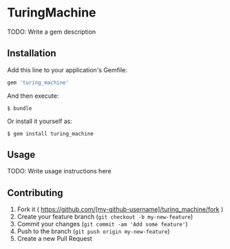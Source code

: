 # TuringMachine

TODO: Write a gem description

## Installation

Add this line to your application's Gemfile:

```ruby
gem 'turing_machine'
```

And then execute:

    $ bundle

Or install it yourself as:

    $ gem install turing_machine

## Usage

TODO: Write usage instructions here

## Contributing

1. Fork it ( https://github.com/[my-github-username]/turing_machine/fork )
2. Create your feature branch (`git checkout -b my-new-feature`)
3. Commit your changes (`git commit -am 'Add some feature'`)
4. Push to the branch (`git push origin my-new-feature`)
5. Create a new Pull Request
